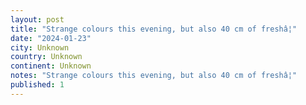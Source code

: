 ```yaml
---
layout: post
title: "Strange colours this evening, but also 40 cm of freshâ¦"
date: "2024-01-23"
city: Unknown
country: Unknown
continent: Unknown
notes: "Strange colours this evening, but also 40 cm of freshâ¦"
published: 1
---
```

